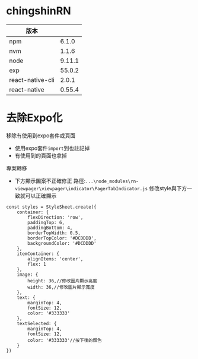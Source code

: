 # chingshinRN
|版本||
|-|-|
|npm|6.1.0|
|nvm|1.1.6|
|node|9.11.1|
|exp|55.0.2|
|react-native-cli|2.0.1|
|react-native|0.55.4|

# 去除Expo化
移除有使用到expo套件或頁面
* 使用expo套件`import`到也註記掉
* 有使用到的頁面也拿掉

專案轉移
* 下方顯示圖案不正確修正
路徑:`...\node_modules\rn-viewpager\viewpager\indicator\PagerTabIndicator.js`
修改style與下方一致就可以正確顯示
```JSX
const styles = StyleSheet.create({
    container: {
        flexDirection: 'row',
        paddingTop: 6,
        paddingBottom: 4,
        borderTopWidth: 0.5,
        borderTopColor: '#DCDDDD',
        backgroundColor: '#DCDDDD'
    },
    itemContainer: {
        alignItems: 'center',
        flex: 1
    },
    image: {
        height: 36,//修改圖片顯示高度
        width: 36,//修改圖片顯示寬度
    },
    text: {
        marginTop: 4,
        fontSize: 12,
        color: '#333333'
    },
    textSelected: {
        marginTop: 4,
        fontSize: 12,
        color: '#333333'//按下後的顏色
    }
})
```